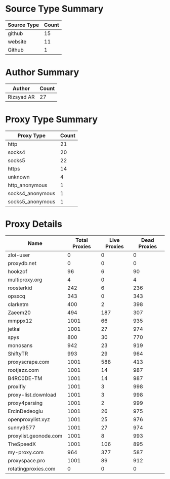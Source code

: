 # Source Type Summary

| Source Type | Count |
|-------------|-------|
| github | 15 |
| website | 11 |
| Github | 1 |


# Author Summary

| Author | Count |
|--------|-------|
| Rizsyad AR | 27 |


# Proxy Type Summary

| Proxy Type | Count |
|------------|-------|
| http | 21 |
| socks4 | 20 |
| socks5 | 22 |
| https | 14 |
| unknown | 4 |
| http_anonymous | 1 |
| socks4_anonymous | 1 |
| socks5_anonymous | 1 |


# Proxy Details

| Name | Total Proxies | Live Proxies | Dead Proxies |
|------|---------------|--------------|---------------|
| zloi-user | 0 | 0 | 0 |
| proxydb.net | 0 | 0 | 0 |
| hookzof | 96 | 6 | 90 |
| multiproxy.org | 4 | 0 | 4 |
| roosterkid | 242 | 6 | 236 |
| opsxcq | 343 | 0 | 343 |
| clarketm | 400 | 2 | 398 |
| Zaeem20 | 494 | 187 | 307 |
| mmppx12 | 1001 | 66 | 935 |
| jetkai | 1001 | 27 | 974 |
| spys | 800 | 30 | 770 |
| monosans | 942 | 23 | 919 |
| ShiftyTR | 993 | 29 | 964 |
| proxyscrape.com | 1001 | 588 | 413 |
| rootjazz.com | 1001 | 14 | 987 |
| B4RC0DE-TM | 1001 | 14 | 987 |
| proxifly | 1001 | 3 | 998 |
| proxy-list.download | 1001 | 3 | 998 |
| proxy4parsing | 1001 | 2 | 999 |
| ErcinDedeoglu | 1001 | 26 | 975 |
| openproxylist.xyz | 1001 | 25 | 976 |
| sunny9577 | 1001 | 27 | 974 |
| proxylist.geonode.com | 1001 | 8 | 993 |
| TheSpeedX | 1001 | 106 | 895 |
| my-proxy.com | 964 | 377 | 587 |
| proxyspace.pro | 1001 | 89 | 912 |
| rotatingproxies.com | 0 | 0 | 0 |
